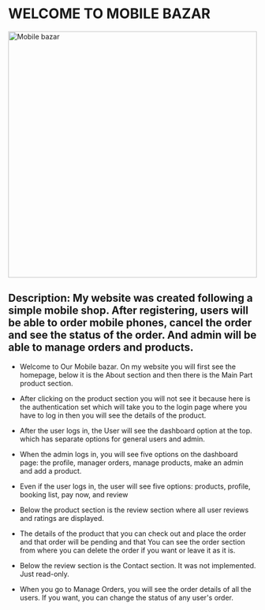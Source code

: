 
# WELCOME TO  MOBILE BAZAR

<a href="https://mobilebazar.netlify.app/" target="_blank"><img src="https://i.ibb.co/8xszm9B/banner.png" width="100%" height="500px" alt="Mobile bazar"/></a>

## Description: My website was created following a simple mobile shop. After registering, users will be able to order mobile phones, cancel the order and see the status of the order. And admin will be able to manage orders and products.

+ Welcome to Our Mobile bazar. On my website you will first see the homepage, below it is the About section and then there is the Main Part product section.

+ After clicking on the product section you will not see it because here is the authentication set which will take you to the login page where you have to log in then you will see the details of the product.

+ After the user logs in, the User will see the dashboard option at the top.  which has separate options for general users and admin.

+ When the admin logs in, you will see five options on the dashboard page: the profile, manager orders, manage products, make an admin and add a product.

+ Even if the  user logs in, the user will see five options: products, profile,  booking list, pay now,  and review

+ Below the product section is the review section where all user reviews and ratings are displayed.

+ The details of the product that you can check out and place the order and that order will be pending and that You can see the order section from where you can delete the order if you want or leave it as it is.
 
+ Below the review section is the Contact section. It was not implemented. Just read-only.

+ When you go to Manage Orders, you will see the order details of all the users. If you want, you can change the status of any user's order. 

